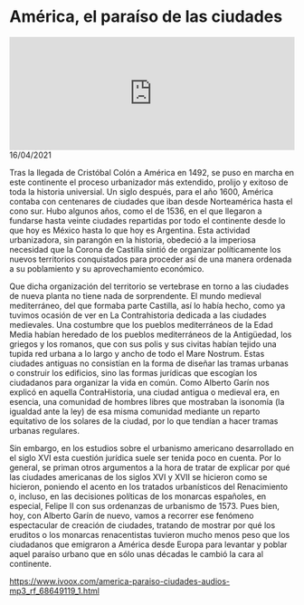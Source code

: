 # América, el paraíso de las ciudades
<iframe id='audio_88903085' frameborder='0' allowfullscreen='' scrolling='no' height='200' style='width:100%;' src='https://www.ivoox.com/player_ej_68649119_6_1.html' loading='lazy'></iframe>16/04/2021

Tras la llegada de Cristóbal Colón a América en 1492, se puso en marcha en este continente el proceso urbanizador más extendido, prolijo y exitoso de toda la historia universial. Un siglo después, para el año 1600, América contaba con centenares de ciudades que iban desde Norteamérica hasta el cono sur. Hubo algunos años, como el de 1536, en el que llegaron a fundarse hasta veinte ciudades repartidas por todo el continente desde lo que hoy es México hasta lo que hoy es Argentina. Esta actividad urbanizadora, sin parangón en la historia, obedeció a la imperiosa necesidad que la Corona de Castilla sintió de organizar políticamente los nuevos territorios conquistados para proceder así de una manera ordenada a su poblamiento y su aprovechamiento económico. 

 Que dicha organización del territorio se vertebrase en torno a las ciudades de nueva planta no tiene nada de sorprendente. El mundo medieval mediterráneo, del que formaba parte Castilla, así lo había hecho, como ya tuvimos ocasión de ver en La Contrahistoria dedicada a las ciudades medievales. Una costumbre que los pueblos mediterráneos de la Edad Media habían heredado de los pueblos mediterráneos de la Antigüedad, los griegos y los romanos, que con sus polis y sus civitas habían tejido una tupida red urbana a lo largo y ancho de todo el Mare Nostrum. Estas ciudades antiguas no consistían en la forma de diseñar las tramas urbanas o construir los edificios, sino las formas jurídicas que escogían los ciudadanos para organizar la vida en común. Como Alberto Garín nos explicó en aquella ContraHistoria, una ciudad antigua o medieval era, en esencia, una comunidad de hombres libres que mostraban la isonomía (la igualdad ante la ley) de esa misma comunidad mediante un reparto equitativo de los solares de la ciudad, por lo que tendían a hacer tramas urbanas regulares. 

 Sin embargo, en los estudios sobre el urbanismo americano desarrollado en el siglo XVI esta cuestión jurídica suele ser tenida poco en cuenta. Por lo general, se priman otros argumentos a la hora de tratar de explicar por qué las ciudades americanas de los siglos XVI y XVII se hicieron como se hicieron, poniendo el acento en los tratados urbanísticos del Renacimiento o, incluso, en las decisiones políticas de los monarcas españoles, en especial, Felipe II con sus ordenanzas de urbanismo de 1573. Pues bien, hoy, con Alberto Garín de nuevo, vamos a recorrer ese fenómeno espectacular de creación de ciudades, tratando de mostrar por qué los eruditos o los monarcas renacentistas tuvieron mucho menos peso que los ciudadanos que emigraron a América desde Europa para levantar y poblar aquel paraíso urbano que en sólo unas décadas le cambió la cara al continente. 

 

https://www.ivoox.com/america-paraiso-ciudades-audios-mp3_rf_68649119_1.html
